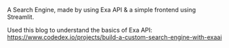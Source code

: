 A Search Engine, made by using Exa API & a simple frontend using Streamlit.

Used this blog to understand the basics of Exa API: https://www.codedex.io/projects/build-a-custom-search-engine-with-exaai
